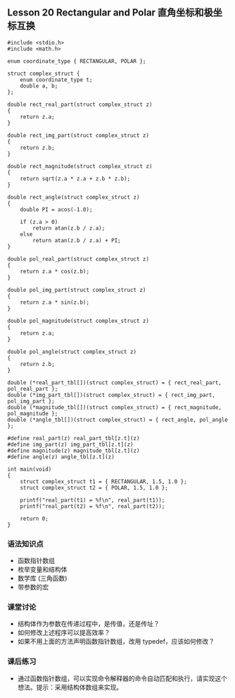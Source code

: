 ## Lesson 20 Rectangular and Polar 直角坐标和极坐标互换
	#include <stdio.h>
	#include <math.h>

	enum coordinate_type { RECTANGULAR, POLAR };

	struct complex_struct {
		enum coordinate_type t;
		double a, b;
	};

	double rect_real_part(struct complex_struct z)
	{
		return z.a;
	}

	double rect_img_part(struct complex_struct z)
	{
		return z.b;
	}

	double rect_magnitude(struct complex_struct z)
	{
		return sqrt(z.a * z.a + z.b * z.b);
	}

	double rect_angle(struct complex_struct z)
	{
		double PI = acos(-1.0);

		if (z.a > 0)
			return atan(z.b / z.a);
		else
			return atan(z.b / z.a) + PI;
	}

	double pol_real_part(struct complex_struct z)
	{
		return z.a * cos(z.b);
	}

	double pol_img_part(struct complex_struct z)
	{
		return z.a * sin(z.b);
	}

	double pol_magnitude(struct complex_struct z)
	{
		return z.a;
	}

	double pol_angle(struct complex_struct z)
	{
		return z.b;
	}

	double (*real_part_tbl[])(struct complex_struct) = { rect_real_part, pol_real_part };
	double (*img_part_tbl[])(struct complex_struct) = { rect_img_part, pol_img_part };
	double (*magnitude_tbl[])(struct complex_struct) = { rect_magnitude, pol_magnitude };
	double (*angle_tbl[])(struct complex_struct) = { rect_angle, pol_angle };

	#define real_part(z) real_part_tbl[z.t](z)
	#define img_part(z) img_part_tbl[z.t](z)
	#define magnitude(z) magnitude_tbl[z.t](z)
	#define angle(z) angle_tbl[z.t](z)

	int main(void)
	{
		struct complex_struct t1 = { RECTANGULAR, 1.5, 1.0 };
		struct complex_struct t2 = { POLAR, 1.5, 1.0 };
		
		printf("real_part(t1) = %f\n", real_part(t1));
		printf("real_part(t2) = %f\n", real_part(t2));
		
		return 0;
	}

### 语法知识点
* 函数指针数组
* 枚举变量和结构体
* 数学库 (三角函数)
* 带参数的宏
	
### 课堂讨论
* 结构体作为参数在传递过程中，是传值，还是传址？ 
* 如何修改上述程序可以提高效率？
* 如果不用上面的方法声明函数指针数组，改用 typedef，应该如何修改？
	
### 课后练习
* 通过函数指针数组，可以实现命令解释器的命令自动匹配和执行，请实现这个想法。提示：采用结构体数组来实现。


